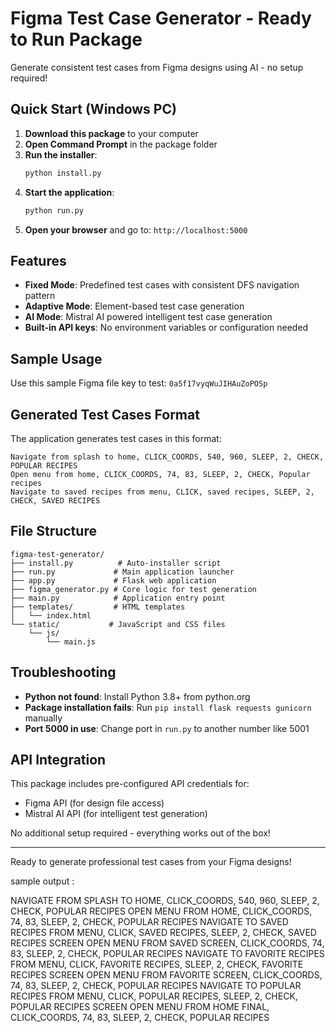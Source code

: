 # Figma Test Case Generator - Ready to Run Package

Generate consistent test cases from Figma designs using AI - no setup required!

## Quick Start (Windows PC)

1. **Download this package** to your computer
2. **Open Command Prompt** in the package folder
3. **Run the installer**:
   ```cmd
   python install.py
   ```
4. **Start the application**:
   ```cmd
   python run.py
   ```
5. **Open your browser** and go to: `http://localhost:5000`

## Features

- **Fixed Mode**: Predefined test cases with consistent DFS navigation pattern
- **Adaptive Mode**: Element-based test case generation  
- **AI Mode**: Mistral AI powered intelligent test case generation
- **Built-in API keys**: No environment variables or configuration needed

## Sample Usage

Use this sample Figma file key to test: `0a5f17vyqWuJIHAuZoPOSp`

## Generated Test Cases Format

The application generates test cases in this format:
```
Navigate from splash to home, CLICK_COORDS, 540, 960, SLEEP, 2, CHECK, POPULAR RECIPES
Open menu from home, CLICK_COORDS, 74, 83, SLEEP, 2, CHECK, Popular recipes
Navigate to saved recipes from menu, CLICK, saved recipes, SLEEP, 2, CHECK, SAVED RECIPES
```

## File Structure

```
figma-test-generator/
├── install.py          # Auto-installer script
├── run.py             # Main application launcher
├── app.py             # Flask web application
├── figma_generator.py # Core logic for test generation
├── main.py            # Application entry point
├── templates/         # HTML templates
│   └── index.html
└── static/           # JavaScript and CSS files
    └── js/
        └── main.js
```

## Troubleshooting

- **Python not found**: Install Python 3.8+ from python.org
- **Package installation fails**: Run `pip install flask requests gunicorn` manually
- **Port 5000 in use**: Change port in `run.py` to another number like 5001

## API Integration

This package includes pre-configured API credentials for:
- Figma API (for design file access)
- Mistral AI API (for intelligent test generation)

No additional setup required - everything works out of the box!

---

Ready to generate professional test cases from your Figma designs!



sample output : 

NAVIGATE FROM SPLASH TO HOME, CLICK_COORDS, 540, 960, SLEEP, 2, CHECK, POPULAR RECIPES
OPEN MENU FROM HOME, CLICK_COORDS, 74, 83, SLEEP, 2, CHECK, POPULAR RECIPES
NAVIGATE TO SAVED RECIPES FROM MENU, CLICK, SAVED RECIPES, SLEEP, 2, CHECK, SAVED RECIPES SCREEN
OPEN MENU FROM SAVED SCREEN, CLICK_COORDS, 74, 83, SLEEP, 2, CHECK, POPULAR RECIPES
NAVIGATE TO FAVORITE RECIPES FROM MENU, CLICK, FAVORITE RECIPES, SLEEP, 2, CHECK, FAVORITE RECIPES SCREEN
OPEN MENU FROM FAVORITE SCREEN, CLICK_COORDS, 74, 83, SLEEP, 2, CHECK, POPULAR RECIPES
NAVIGATE TO POPULAR RECIPES FROM MENU, CLICK, POPULAR RECIPES, SLEEP, 2, CHECK, POPULAR RECIPES SCREEN
OPEN MENU FROM HOME FINAL, CLICK_COORDS, 74, 83, SLEEP, 2, CHECK, POPULAR RECIPES
